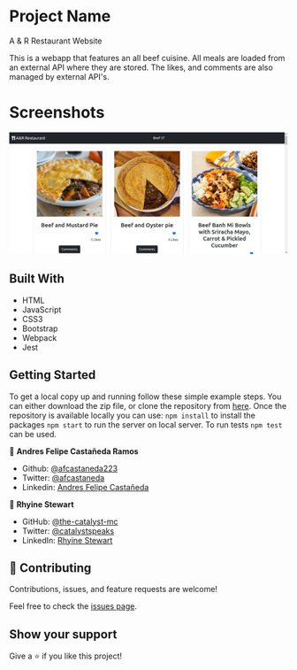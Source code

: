 # Project Name

A & R Restaurant Website

This is a webapp that features an all beef cuisine. All meals are loaded from an external API where they are stored. The likes, and comments are also managed by external API's. 

# Screenshots
![screenshot](./a&r.jpeg)

## Built With

- HTML
- JavaScript
- CSS3
- Bootstrap
- Webpack
- Jest

## Getting Started

To get a local copy up and running follow these simple example steps. You can either download the zip file, or clone the repository from [here](https://github.com/the-catalystmc/api-webapp). Once the repository is available locally you can use: `npm install` to install the packages `npm start` to run the server on local server.
To run tests `npm test` can be used.

👤 **Andres Felipe Castañeda Ramos**
- Github: [@afcastaneda223](https://github.com/afcastaneda223)
- Twitter: [@afcastaneda](https://twitter.com/afcastaneda)
- Linkedin: [Andres Felipe Castañeda](www.linkedin.com/in/andres-castaneda223)

👤 **Rhyine Stewart**

- GitHub: [@the-catalyst-mc](https://github.com/the-catalyst-mc)
- Twitter: [@catalystspeaks](https://twitter.com/catalystspeaks)
- LinkedIn: [Rhyine Stewart](https://linkedin.com/in/rhyinestewart)


## 🤝 Contributing

Contributions, issues, and feature requests are welcome!

Feel free to check the [issues page](https://github.com/the-catalystmc/api-webapp/issues).

## Show your support

Give a ⭐️ if you like this project!
